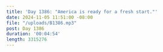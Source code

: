 ```yaml
---
title: 'Day 1386: "America is ready for a fresh start."'
date: 2024-11-05 11:51:00 -08:00
file: "/uploads/B1386.mp3"
post: Day 1386
duration: '00:04:54'
length: 3315276
---
```


